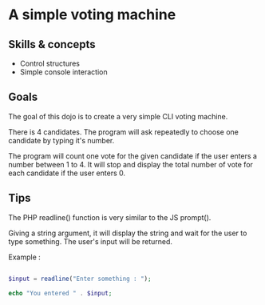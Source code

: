 # A simple voting machine

## Skills & concepts

* Control structures
* Simple console interaction

## Goals

The goal of this dojo is to create a very simple CLI voting machine.

There is 4 candidates.
The program will ask repeatedly to choose one candidate by typing it's number.

The program will count one vote for the given candidate if the user enters a number between 1 to 4.
It will stop and display the total number of vote for each candidate if the user enters 0.

## Tips

The PHP readline() function is very similar to the JS prompt().

Giving a string argument, it will display the string and wait for the user to type something.
The user's input will be returned.

Example :

```php

$input = readline("Enter something : ");

echo "You entered " . $input;

```
